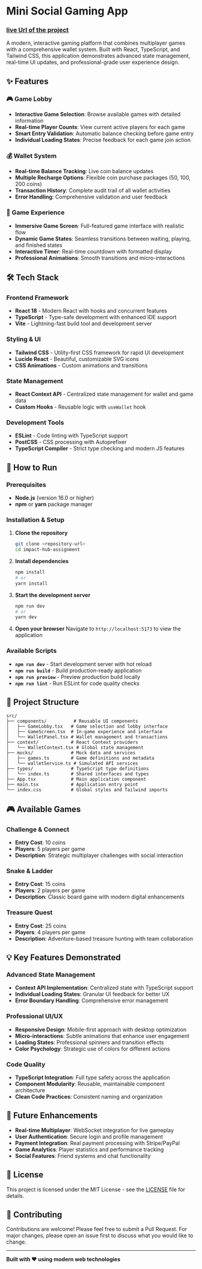 # Mini Social Gaming App
### [live Url of the project](https://impact-hub-assignment-jt2g.vercel.app/)

A modern, interactive gaming platform that combines multiplayer games with a comprehensive wallet system. Built with React, TypeScript, and Tailwind CSS, this application demonstrates advanced state management, real-time UI updates, and professional-grade user experience design.

## ✨ Features

### 🎮 Game Lobby

- **Interactive Game Selection**: Browse available games with detailed information
- **Real-time Player Counts**: View current active players for each game
- **Smart Entry Validation**: Automatic balance checking before game entry
- **Individual Loading States**: Precise feedback for each game join action

### 💰 Wallet System

- **Real-time Balance Tracking**: Live coin balance updates
- **Multiple Recharge Options**: Flexible coin purchase packages (50, 100, 200 coins)
- **Transaction History**: Complete audit trail of all wallet activities
- **Error Handling**: Comprehensive validation and user feedback

### 🎯 Game Experience

- **Immersive Game Screen**: Full-featured game interface with realistic flow
- **Dynamic Game States**: Seamless transitions between waiting, playing, and finished states
- **Interactive Timer**: Real-time countdown with formatted display
- **Professional Animations**: Smooth transitions and micro-interactions

## 🛠️ Tech Stack

### Frontend Framework

- **React 18** - Modern React with hooks and concurrent features
- **TypeScript** - Type-safe development with enhanced IDE support
- **Vite** - Lightning-fast build tool and development server

### Styling & UI

- **Tailwind CSS** - Utility-first CSS framework for rapid UI development
- **Lucide React** - Beautiful, customizable SVG icons
- **CSS Animations** - Custom animations and transitions

### State Management

- **React Context API** - Centralized state management for wallet and game data
- **Custom Hooks** - Reusable logic with `useWallet` hook

### Development Tools

- **ESLint** - Code linting with TypeScript support
- **PostCSS** - CSS processing with Autoprefixer
- **TypeScript Compiler** - Strict type checking and modern JS features

## 🚀 How to Run

### Prerequisites

- **Node.js** (version 16.0 or higher)
- **npm** or **yarn** package manager

### Installation & Setup

1. **Clone the repository**

   ```bash
   git clone <repository-url>
   cd impact-hub-assignment
   ```

2. **Install dependencies**

   ```bash
   npm install
   # or
   yarn install
   ```

3. **Start the development server**

   ```bash
   npm run dev
   # or
   yarn dev
   ```

4. **Open your browser**
   Navigate to `http://localhost:5173` to view the application

### Available Scripts

- **`npm run dev`** - Start development server with hot reload
- **`npm run build`** - Build production-ready application
- **`npm run preview`** - Preview production build locally
- **`npm run lint`** - Run ESLint for code quality checks

## 📁 Project Structure

```
src/
├── components/          # Reusable UI components
│   ├── GameLobby.tsx   # Game selection and lobby interface
│   ├── GameScreen.tsx  # In-game experience and interface
│   └── WalletPanel.tsx # Wallet management and transactions
├── context/            # React Context providers
│   └── WalletContext.tsx # Global state management
├── mocks/              # Mock data and services
│   ├── games.ts        # Game definitions and metadata
│   └── walletService.ts # Simulated API services
├── types/              # TypeScript type definitions
│   └── index.ts        # Shared interfaces and types
├── App.tsx             # Main application component
├── main.tsx            # Application entry point
└── index.css           # Global styles and Tailwind imports
```

## 🎮 Available Games

### Challenge & Connect

- **Entry Cost**: 10 coins
- **Players**: 5 players per game
- **Description**: Strategic multiplayer challenges with social interaction

### Snake & Ladder

- **Entry Cost**: 15 coins
- **Players**: 2 players per game
- **Description**: Classic board game with modern digital enhancements

### Treasure Quest

- **Entry Cost**: 25 coins
- **Players**: 4 players per game
- **Description**: Adventure-based treasure hunting with team collaboration

## 💡 Key Features Demonstrated

### Advanced State Management

- **Context API Implementation**: Centralized state with TypeScript support
- **Individual Loading States**: Granular UI feedback for better UX
- **Error Boundary Handling**: Comprehensive error management

### Professional UI/UX

- **Responsive Design**: Mobile-first approach with desktop optimization
- **Micro-interactions**: Subtle animations that enhance user engagement
- **Loading States**: Professional spinners and transition effects
- **Color Psychology**: Strategic use of colors for different actions

### Code Quality

- **TypeScript Integration**: Full type safety across the application
- **Component Modularity**: Reusable, maintainable component architecture
- **Clean Code Practices**: Consistent naming and organization

## 🔮 Future Enhancements

- **Real-time Multiplayer**: WebSocket integration for live gameplay
- **User Authentication**: Secure login and profile management
- **Payment Integration**: Real payment processing with Stripe/PayPal
- **Game Analytics**: Player statistics and performance tracking
- **Social Features**: Friend systems and chat functionality

## 📄 License

This project is licensed under the MIT License - see the [LICENSE](LICENSE) file for details.

## 🤝 Contributing

Contributions are welcome! Please feel free to submit a Pull Request. For major changes, please open an issue first to discuss what you would like to change.

---

**Built with ❤️ using modern web technologies**
